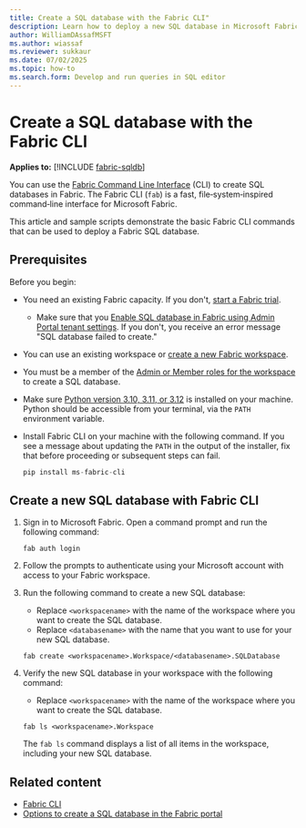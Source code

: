```yaml
---
title: Create a SQL database with the Fabric CLI"
description: Learn how to deploy a new SQL database in Microsoft Fabric using Fabric CLI.
author: WilliamDAssafMSFT
ms.author: wiassaf
ms.reviewer: sukkaur
ms.date: 07/02/2025
ms.topic: how-to
ms.search.form: Develop and run queries in SQL editor
---
```

# Create a SQL database with the Fabric CLI

**Applies to:** [!INCLUDE [fabric-sqldb](../includes/applies-to-version/fabric-sqldb.md)]

You can use the [Fabric Command Line Interface](https://microsoft.github.io/fabric-cli/) (CLI) to create SQL databases in Fabric. The Fabric CLI (`fab`) is a fast, file‑system‑inspired command‑line interface for Microsoft Fabric.

This article and sample scripts demonstrate the basic Fabric CLI commands that can be used to deploy a Fabric SQL database.

## Prerequisites

Before you begin:

- You need an existing Fabric capacity. If you don't, [start a Fabric trial](../../fundamentals/fabric-trial.md).
    - Make sure that you [Enable SQL database in Fabric using Admin Portal tenant settings](enable.md). If you don't, you receive an error message "SQL database failed to create."
- You can use an existing workspace or [create a new Fabric workspace](../../fundamentals/workspaces.md).
- You must be a member of the [Admin or Member roles for the workspace](../../fundamentals/give-access-workspaces.md) to create a SQL database.
- Make sure [Python version 3.10, 3.11, or 3.12](https://www.python.org/downloads/) is installed on your machine. Python should be accessible from your terminal, via the `PATH` environment variable.
- Install Fabric CLI on your machine with the following command. If you see a message about updating the `PATH` in the output of the installer, fix that before proceeding or subsequent steps can fail.

   ```python
   pip install ms-fabric-cli
   ```

## Create a new SQL database with Fabric CLI

1. Sign in to Microsoft Fabric. Open a command prompt and run the following command:

   ```cli
   fab auth login 
   ```

1. Follow the prompts to authenticate using your Microsoft account with access to your Fabric workspace.
1. Run the following command to create a new SQL database:
   - Replace `<workspacename>` with the name of the workspace where you want to create the SQL database.
   - Replace `<databasename>` with the name that you want to use for your new SQL database.

    ```cli
    fab create <workspacename>.Workspace/<databasename>.SQLDatabase
    ```

1. Verify the new SQL database in your workspace with the following command:
   - Replace `<workspacename>` with the name of the workspace where you want to create the SQL database.

   ```cli
   fab ls <workspacename>.Workspace 
   ```

   The `fab ls` command displays a list of all items in the workspace, including your new SQL database.

## Related content

- [Fabric CLI](https://microsoft.github.io/fabric-cli/)
- [Options to create a SQL database in the Fabric portal](create-options.md)